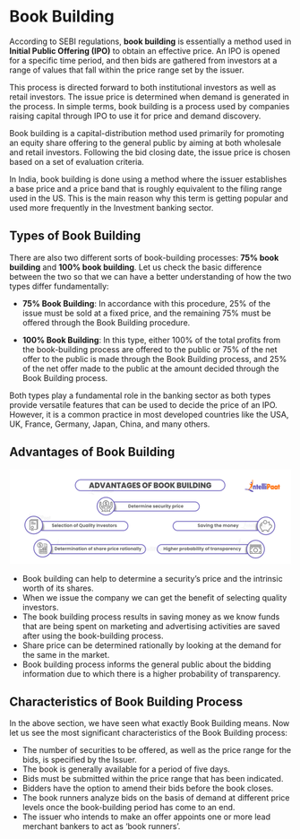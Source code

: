 # Book Building

According to SEBI regulations, **book building** is essentially a method used in **Initial Public Offering (IPO)** to obtain an effective price. An IPO is opened for a specific time period, and then bids are gathered from investors at a range of values that fall within the price range set by the issuer.

This process is directed forward to both institutional investors as well as retail investors. The issue price is determined when demand is generated in the process. In simple terms, book building is a process used by companies raising capital through IPO to use it for price and demand discovery.

Book building is a capital-distribution method used primarily for promoting an equity share offering to the general public by aiming at both wholesale and retail investors. Following the bid closing date, the issue price is chosen based on a set of evaluation criteria.

In India, book building is done using a method where the issuer establishes a base price and a price band that is roughly equivalent to the filing range used in the US. This is the main reason why this term is getting popular and used more frequently in the Investment banking sector.

## Types of Book Building

There are also two different sorts of book-building processes: **75% book building** and **100% book building**. Let us check the basic difference between the two so that we can have a better understanding of how the two types differ fundamentally:

- **75% Book Building**: In accordance with this procedure, 25% of the issue must be sold at a fixed price, and the remaining 75% must be offered through the Book Building procedure.

- **100% Book Building**: In this type, either 100% of the total profits from the book-building process are offered to the public or 75% of the net offer to the public is made through the Book Building process, and 25% of the net offer made to the public at the amount decided through the Book Building process.

Both types play a fundamental role in the banking sector as both types provide versatile features that can be used to decide the price of an IPO. However, it is a common practice in most developed countries like the USA, UK, France, Germany, Japan, China, and many others.

## Advantages of Book Building

![Avantages of Book Building](image-3.png)

- Book building can help to determine a security’s price and the intrinsic worth of its shares.
- When we issue the company we can get the benefit of selecting quality investors.
- The book building process results in saving money as we know funds that are being spent on marketing and advertising activities are saved after using the book-building process.
- Share price can be determined rationally by looking at the demand for the same in the market.
- Book building process informs the general public about the bidding information due to which there is a higher probability of transparency.

## Characteristics of Book Building Process

In the above section, we have seen what exactly Book Building means. Now let us see the most significant characteristics of the Book Building process:

- The number of securities to be offered, as well as the price range for the bids, is specified by the Issuer.
- The book is generally available for a period of five days.
- Bids must be submitted within the price range that has been indicated.
- Bidders have the option to amend their bids before the book closes.
- The book runners analyze bids on the basis of demand at different price levels once the book-building period has come to an end.
- The issuer who intends to make an offer appoints one or more lead merchant bankers to act as ‘book runners’.
